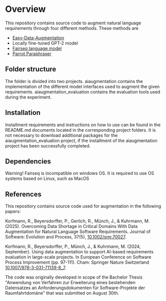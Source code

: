 # Overview

This repository contains source code to augment natural language requirements through four different methods. These methods are
- [Easy-Data-Augmentation](https://aclanthology.org/D19-1670/)
- Locally fine-tuned GPT-2 model
- [Fairseq language model](https://github.com/facebookresearch/fairseq)
- [Parrot Paraphraser](https://github.com/PrithivirajDamodaran/Parrot_Paraphraser)

## Folder structure
The folder is divided into two projects.
aiaugmentation contains the implementation of the different model interfaces used to augment the given requirements.
aiaugmentation_evaluation contains the evaluation tools used during the experiment.

## Installation
Installment requirements and instructions on how to use can be found in the README.md documents located in the corresponding project folders.
It is not necessary to download additional packages for the aiaugmentation_evaluation project, if the installment of the aiaugmentation project has been successfully completed.

## Dependencies
Warning! Fairseq is incompatible on windows OS. It is required to use OS systems based on Linux, such as MacOS

## References
This repository contains source code used for augmentation in the following papers:

Korfmann, R., Beyersdorffer, P., Gerlich, R., Münch, J., & Kuhrmann, M. (2025). Overcoming Data Shortage in Critical Domains With Data Augmentation for Natural Language Software Requirements. Journal of Software: Evolution and Process, 37(5), [10.1002/smr.70027](https://onlinelibrary.wiley.com/doi/10.1002/smr.70027).

Korfmann, R., Beyersdorffer, P., Münch, J., & Kuhrmann, M. (2024, September). Using data augmentation to support AI-based requirements evaluation in large-scale projects. In European Conference on Software Process Improvement (pp. 97-111). Cham: Springer Nature Switzerland [10.1007/978-3-031-71139-8_7](https://link.springer.com/chapter/10.1007/978-3-031-71139-8_7).

The code was originally developed in scope of the Bachelor Thesis  "Anwendung von Verfahren zur Erweiterung eines bestehenden Datensatzes an Anforderungsdokumenten für Software-Projekte der Raumfahrtdomäne" that was submitted on August 30th.
